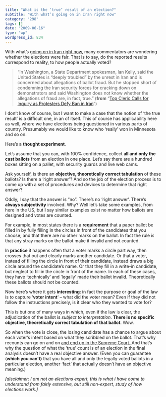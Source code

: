 ```yaml
---
title: "What is the ‘true’ result of an election?"
subtitle: "With what’s going on in Iran right now"
category: "298"
tags: []
date: "2009-06-16"
type: "wp"
wordpress_id: 834
---
```

With what’s [going on in Iran right now](http://www.nytimes.com/2009/06/16/world/middleeast/16iran.html?partner=rss&emc=rss), many commentators are wondering whether the elections were fair. That is to say, do the reported results correspond to reality, to how people actually voted?
> “In Washington, a State Department spokesman, Ian Kelly, said the United States is “deeply troubled” by the unrest in Iran and is concerned about allegations of ballot fraud. But he stopped short of condemning the Iran security forces for cracking down on demonstrators and said Washington does not know whether the allegations of fraud are, in fact, true.” (**from** “[Top Cleric Calls for Inquiry as Protesters Defy Ban in Iran](http://www.nytimes.com/2009/06/16/world/middleeast/16iran.html?partner=rss&emc=rss)“)

I don’t know of course, but I want to make a case that the notion of ‘the true result’ is a difficult one, in an of itself. This of course has applicability here as well, where we have elections being questioned in various parts of country. Presumably we would like to know who ‘really’ won in Minnesota and so on.

Here’s a **thought experiment**.

Let’s assume that you can, with 100% confidence, collect **all and only the cast ballots** from an election in one place. Let’s say there are a hundred boxes sitting on a pallet, with security guards and live web cams.

Ask yourself, is there an **objective, theoretically correct tabulation** of these ballots? Is there a ‘right answer’? And so the job of the election process is to come up with a set of procedures and devices to determine that right answer?

Oddly, I say that the answer is “no”. There’s no ‘right answer’. There’s **always subjectivity** involved. Why? Well let’s take some examples, from here in the US, but I say similar examples exist no matter how ballots are designed and votes are counted.

For example, in most states there is a **requirement** that a paper ballot be filled in by fully filling in the circles in front of the candidates that you choose, and that there are no other marks on the ballot. In fact the rule is that any stray marks on the ballot make it invalid and not counted.

In **practice** it happens often that a voter marks a circle part way, then crosses that out and clearly marks another candidate. Or that a voter, instead of filling the circle in front of their candidate, instead draws a big circle around the candidate’s name. Or that they fill in a write-in candidate, but neglect to fill in the circle in front of the name. In each of these cases, they have ‘technically’ and ‘legally’ made their ballot invalid. Theoretically these ballots should not be counted.

Now here’s where it gets **interesting**: in fact the purpose or goal of the law is to capture ‘**voter intent**‘ – what did the voter mean? Even if they did not follow the instructions precisely, is it clear who they wanted to vote for?

This is but one of many ways in which, even if the law is clear, the adjudication of the ballot is *subject to interpretation*. **There is no specific objective, theoretically correct tabulation of that ballot**. Wow.

So when the vote is close, the losing candidate has a chance to argue about each voter’s intent based on what they scribbled on the ballot. That’s why recounts can go on and on [and end up in the Supreme Court.
](http://www.huffingtonpost.com/2009/04/20/coleman-appeals-election_n_189170.html) And that’s why the question of what the ‘true’ count is of an election in the final analysis doesn’t have a real objective answer. (Even you can guarantee (**which you can’t)** that you have all and only the legally voted ballots in a particular election, another ‘fact’ that actually doesn’t have an objective meaning.)

*[disclaimer: I am not an elections expert, this is what I have come to understand from fairly extensive, but still non-expert, study of how elections work.]*
